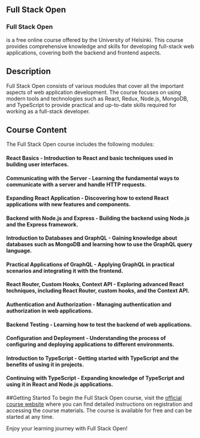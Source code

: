 ## Full Stack Open

### Full Stack Open 
is a free online course offered by the University of Helsinki. This course provides comprehensive knowledge and skills for developing full-stack web applications, covering both the backend and frontend aspects.

## Description
Full Stack Open consists of various modules that cover all the important aspects of web application development. The course focuses on using modern tools and technologies such as React, Redux, Node.js, MongoDB, and TypeScript to provide practical and up-to-date skills required for working as a full-stack developer.

## Course Content
The Full Stack Open course includes the following modules:

#### React Basics - Introduction to React and basic techniques used in building user interfaces.
#### Communicating with the Server - Learning the fundamental ways to communicate with a server and handle HTTP requests.
#### Expanding React Application - Discovering how to extend React applications with new features and components.
#### Backend with Node.js and Express - Building the backend using Node.js and the Express framework.
#### Introduction to Databases and GraphQL - Gaining knowledge about databases such as MongoDB and learning how to use the GraphQL query language.
#### Practical Applications of GraphQL - Applying GraphQL in practical scenarios and integrating it with the frontend.
#### React Router, Custom Hooks, Context API - Exploring advanced React techniques, including React Router, custom hooks, and the Context API.
#### Authentication and Authorization - Managing authentication and authorization in web applications.
#### Backend Testing - Learning how to test the backend of web applications.
#### Configuration and Deployment - Understanding the process of configuring and deploying applications to different environments.
#### Introduction to TypeScript - Getting started with TypeScript and the benefits of using it in projects.
#### Continuing with TypeScript - Expanding knowledge of TypeScript and using it in React and Node.js applications.

##Getting Started
To begin the Full Stack Open course, visit the [official course website](https://fullstackopen.com/en/) where you can find detailed instructions on registration and accessing the course materials. The course is available for free and can be started at any time.


Enjoy your learning journey with Full Stack Open!
